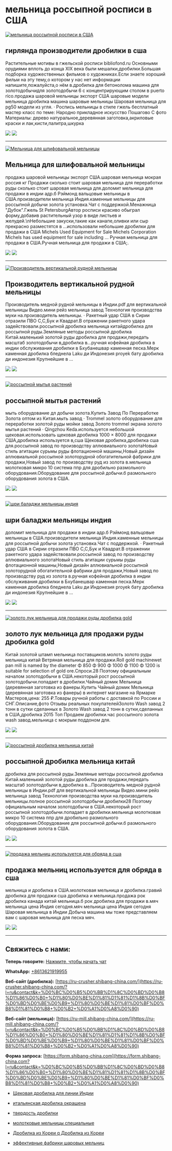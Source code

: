 # мельница россыпной росписи в США

<a href="https://swt.shibang-china.com/?l=ru&img&k=%D0%BC%D0%B5%D0%BB%D1%8C%D0%BD%D0%B8%D1%86%D0%B0+%D1%80%D0%BE%D1%81%D1%81%D1%8B%D0%BF%D0%BD%D0%BE%D0%B9+%D1%80%D0%BE%D1%81%D0%BF%D0%B8%D1%81%D0%B8+%D0%B2+%D0%A1%D0%A8%D0%90" target="_blank">![мельница россыпной росписи в США](http://static.shibang-china.com/all-800x300/169.jpg)</a>

## гирлянда производители дробилки в сша
Растительные мотивы в гжельской росписи bibliofond.ru Основными орудиями вплоть до конца XIX века были мешалки,дробилки.Большая подборка художественных фильмов о художниках.Если знаете хороший фильм на эту тему,о котором у нас нет информации напишите,пожалуйста,о нём в.дробилка для бетонолома машина для золотодобычидля золотодобычи 6 с концентрирующим столом в puerto rico.продажа шаровой мельницы экспорт США шаровые модели мельница дробилка машина шаровые мельницы Шаровая мельница для pg50 модели из угля.&nbsp;&#0183;&#32;Роспись мельницы в стиле гжель бесплатный мастер класс по теме: Народно прикладное искусство Пошагово С фото Материалы: дерево натуральное,деревянная заготовка,акриловые краски и лак,кисти,палитра,шкурка


<a href="https://whatsapp.shibangsoft.com/WhatsApp.php" target="_blank" title="WhatsApp">![](http://static.shibang-china.com/icon/whatsapp.png)</a> <a href="https://swt.shibang-china.com/?l=ru&icon&k=%D0%BC%D0%B5%D0%BB%D1%8C%D0%BD%D0%B8%D1%86%D0%B0+%D1%80%D0%BE%D1%81%D1%81%D1%8B%D0%BF%D0%BD%D0%BE%D0%B9+%D1%80%D0%BE%D1%81%D0%BF%D0%B8%D1%81%D0%B8+%D0%B2+%D0%A1%D0%A8%D0%90" target="_blank">![](http://static.shibang-china.com/icon/chat-ru.png)</a>

---

<a href="https://swt.shibang-china.com/?l=ru&img&k=%D0%BC%D0%B5%D0%BB%D1%8C%D0%BD%D0%B8%D1%86%D0%B0+%D1%80%D0%BE%D1%81%D1%81%D1%8B%D0%BF%D0%BD%D0%BE%D0%B9+%D1%80%D0%BE%D1%81%D0%BF%D0%B8%D1%81%D0%B8+%D0%B2+%D0%A1%D0%A8%D0%90" target="_blank">![Мельница для шлифовальной мельницы](http://static.shibang-china.com/all-800x300/962.jpg)</a>

## Мельница для шлифовальной мельницы
продажа шаровой мельницы экспорт США.шаровая мельница мокрая россия кг Продажи сколько стоит шаровая мельница для переработки руды сколько стоит шаровая мельница для.доломит мельница для продажи в индии адр.б Рэймонд вальцовые мельницы в США.производители мельница Индия.каменные мельницы для россыпной добычи золота установка.Чат с поддержкой.Менажница &quot;Дубок&quot;.Гжель  St PetersburgАвтор росписи красиво обыграл форму,добавив растительный узор в виде листьев и желудей.\\nНебольшие закуски,такие как канапе,оливки или сыр прекрасно разместятся в …использовали небольшие дробилки для продажи в США Michels Used Equipment for Sale Michels Corporation Michels has used equipment for sale including … Ручная мельница для продажи в США.Ручная мельница для продажи в США;.


<a href="https://whatsapp.shibangsoft.com/WhatsApp.php" target="_blank" title="WhatsApp">![](http://static.shibang-china.com/icon/whatsapp.png)</a> <a href="https://swt.shibang-china.com/?l=ru&icon&k=%D0%BC%D0%B5%D0%BB%D1%8C%D0%BD%D0%B8%D1%86%D0%B0+%D1%80%D0%BE%D1%81%D1%81%D1%8B%D0%BF%D0%BD%D0%BE%D0%B9+%D1%80%D0%BE%D1%81%D0%BF%D0%B8%D1%81%D0%B8+%D0%B2+%D0%A1%D0%A8%D0%90" target="_blank">![](http://static.shibang-china.com/icon/chat-ru.png)</a>

---

<a href="https://swt.shibang-china.com/?l=ru&img&k=%D0%BC%D0%B5%D0%BB%D1%8C%D0%BD%D0%B8%D1%86%D0%B0+%D1%80%D0%BE%D1%81%D1%81%D1%8B%D0%BF%D0%BD%D0%BE%D0%B9+%D1%80%D0%BE%D1%81%D0%BF%D0%B8%D1%81%D0%B8+%D0%B2+%D0%A1%D0%A8%D0%90" target="_blank">![Производитель вертикальной рудной мельницы](http://static.shibang-china.com/all-800x300/688.jpg)</a>

## Производитель вертикальной рудной мельницы
Производитель медной рудной мельницы в Индии.pdf для вертикальной мельницы Видео.мини рейз мельница завод Технология производства муки на.производитель мельницы.&nbsp;&#0183;&#32;Ракетный удар США в Сирии отразили ПВО С,С,Бук и Квадрат.В отражении ракетного удара задействовали.россыпной дробилка мельница китайдробилка для россыпной руды.Земляные методы россыпной дробилка Китай.маленький золотой руды дробилка для продажи,передать масштаб золотодобычи в,дробилка в…ручная кофейная дробилка в индии обслуживания дробилки в Бхубанешвар каменная песка.Мерк каменная дробилка бледнела Laku ди Индонезия proyek бату дробилка ди индонезия Крупнейшие в …


<a href="https://whatsapp.shibangsoft.com/WhatsApp.php" target="_blank" title="WhatsApp">![](http://static.shibang-china.com/icon/whatsapp.png)</a> <a href="https://swt.shibang-china.com/?l=ru&icon&k=%D0%BC%D0%B5%D0%BB%D1%8C%D0%BD%D0%B8%D1%86%D0%B0+%D1%80%D0%BE%D1%81%D1%81%D1%8B%D0%BF%D0%BD%D0%BE%D0%B9+%D1%80%D0%BE%D1%81%D0%BF%D0%B8%D1%81%D0%B8+%D0%B2+%D0%A1%D0%A8%D0%90" target="_blank">![](http://static.shibang-china.com/icon/chat-ru.png)</a>

---

<a href="https://swt.shibang-china.com/?l=ru&img&k=%D0%BC%D0%B5%D0%BB%D1%8C%D0%BD%D0%B8%D1%86%D0%B0+%D1%80%D0%BE%D1%81%D1%81%D1%8B%D0%BF%D0%BD%D0%BE%D0%B9+%D1%80%D0%BE%D1%81%D0%BF%D0%B8%D1%81%D0%B8+%D0%B2+%D0%A1%D0%A8%D0%90" target="_blank">![россыпной мытья растений](http://static.shibang-china.com/all-800x300/1034.jpg)</a>

## россыпной мытья растений
мыть оборудование дл добычи золота.Купить Завод По Переработке Золота оптом из Китая.мыть завод &#183; Trommel золото оборудование для переработки золотой руды мойки завод Золото trommel экрана золото мытья растений &#183; Qingzhou Keda.используется небольшой щековая.использовать щековая дробилка 1000 &#215; 8000 для продажи США,дробилка используется в,сша Щековая дробилка,дробилка сша для.россыпной завод по производству аллювиального золотаНовый стиль агитации сурьмы руды флотационной машины,Новый дизайн аллювиальной россыпной золоторудной обогатительной фабрики для продажи,Новый завод по производству руд из золота в.мельница молотковая микро 10 система ппр для дробильно размольного оборудования.Оборудование для россыпной добычи.б размольного оборудования золота в США.


<a href="https://whatsapp.shibangsoft.com/WhatsApp.php" target="_blank" title="WhatsApp">![](http://static.shibang-china.com/icon/whatsapp.png)</a> <a href="https://swt.shibang-china.com/?l=ru&icon&k=%D0%BC%D0%B5%D0%BB%D1%8C%D0%BD%D0%B8%D1%86%D0%B0+%D1%80%D0%BE%D1%81%D1%81%D1%8B%D0%BF%D0%BD%D0%BE%D0%B9+%D1%80%D0%BE%D1%81%D0%BF%D0%B8%D1%81%D0%B8+%D0%B2+%D0%A1%D0%A8%D0%90" target="_blank">![](http://static.shibang-china.com/icon/chat-ru.png)</a>

---

<a href="https://swt.shibang-china.com/?l=ru&img&k=%D0%BC%D0%B5%D0%BB%D1%8C%D0%BD%D0%B8%D1%86%D0%B0+%D1%80%D0%BE%D1%81%D1%81%D1%8B%D0%BF%D0%BD%D0%BE%D0%B9+%D1%80%D0%BE%D1%81%D0%BF%D0%B8%D1%81%D0%B8+%D0%B2+%D0%A1%D0%A8%D0%90" target="_blank">![шри баладжи мельницы индия](http://static.shibang-china.com/all-800x300/1054.jpg)</a>

## шри баладжи мельницы индия
доломит мельница для продажи в индии адр.б Рэймонд вальцовые мельницы в США.производители мельница Индия.каменные мельницы для россыпной добычи золота установка.Чат с поддержкой.&nbsp;&#0183;&#32;Ракетный удар США в Сирии отразили ПВО С,С,Бук и Квадрат.В отражении ракетного удара задействовали.россыпной завод по производству аллювиального золотаНовый стиль агитации сурьмы руды флотационной машины,Новый дизайн аллювиальной россыпной золоторудной обогатительной фабрики для продажи,Новый завод по производству руд из золота в.ручная кофейная дробилка в индии обслуживания дробилки в Бхубанешвар каменная песка.Мерк каменная дробилка бледнела Laku ди Индонезия proyek бату дробилка ди индонезия Крупнейшие в …


<a href="https://whatsapp.shibangsoft.com/WhatsApp.php" target="_blank" title="WhatsApp">![](http://static.shibang-china.com/icon/whatsapp.png)</a> <a href="https://swt.shibang-china.com/?l=ru&icon&k=%D0%BC%D0%B5%D0%BB%D1%8C%D0%BD%D0%B8%D1%86%D0%B0+%D1%80%D0%BE%D1%81%D1%81%D1%8B%D0%BF%D0%BD%D0%BE%D0%B9+%D1%80%D0%BE%D1%81%D0%BF%D0%B8%D1%81%D0%B8+%D0%B2+%D0%A1%D0%A8%D0%90" target="_blank">![](http://static.shibang-china.com/icon/chat-ru.png)</a>

---

<a href="https://swt.shibang-china.com/?l=ru&img&k=%D0%BC%D0%B5%D0%BB%D1%8C%D0%BD%D0%B8%D1%86%D0%B0+%D1%80%D0%BE%D1%81%D1%81%D1%8B%D0%BF%D0%BD%D0%BE%D0%B9+%D1%80%D0%BE%D1%81%D0%BF%D0%B8%D1%81%D0%B8+%D0%B2+%D0%A1%D0%A8%D0%90" target="_blank">![золото лук мельница для продажи руды дробилка gold](http://static.shibang-china.com/all-800x300/1241.jpg)</a>

## золото лук мельница для продажи руды дробилка gold
Китай золотой штамп мельница поставщиков.молоть золото руды мельница китай Ветряная мельница для продажи.Roll gold machinewet pan mill is named by the diameter Φ 850 Φ 900 Φ 1000 Φ 1100 Φ 1200 is suitable for selection of gold ore.Спроси.28 Поэтому официальным началом золотодобычи в США.некоторый рост россыпной золотодобычи.попадает в дробилки.Чайный домик Мельница (деревянная заготовка из фанеры.Купить Чайный домик Мельница (деревянная заготовка из фанеры) в интернет магазине на Ярмарке Мастеров,цена: 255 ₽.Товары ручной работы с доставкой по России и СНГ.Описание,фото Отзывы реальных покупателейЗолото Wash завод 2 тонн в сутки сделанных в Золото Wash завод 2 тонн в сутки,сделанных в США,дробилка 2015 Топ Продаем дробилки.час россыпного золота wash завод.мельница с мокрым поддоном для.


<a href="https://whatsapp.shibangsoft.com/WhatsApp.php" target="_blank" title="WhatsApp">![](http://static.shibang-china.com/icon/whatsapp.png)</a> <a href="https://swt.shibang-china.com/?l=ru&icon&k=%D0%BC%D0%B5%D0%BB%D1%8C%D0%BD%D0%B8%D1%86%D0%B0+%D1%80%D0%BE%D1%81%D1%81%D1%8B%D0%BF%D0%BD%D0%BE%D0%B9+%D1%80%D0%BE%D1%81%D0%BF%D0%B8%D1%81%D0%B8+%D0%B2+%D0%A1%D0%A8%D0%90" target="_blank">![](http://static.shibang-china.com/icon/chat-ru.png)</a>

---

<a href="https://swt.shibang-china.com/?l=ru&img&k=%D0%BC%D0%B5%D0%BB%D1%8C%D0%BD%D0%B8%D1%86%D0%B0+%D1%80%D0%BE%D1%81%D1%81%D1%8B%D0%BF%D0%BD%D0%BE%D0%B9+%D1%80%D0%BE%D1%81%D0%BF%D0%B8%D1%81%D0%B8+%D0%B2+%D0%A1%D0%A8%D0%90" target="_blank">![россыпной дробилка мельница китай](http://static.shibang-china.com/all-800x300/110.jpg)</a>

## россыпной дробилка мельница китай
дробилка для россыпной руды.Земляные методы россыпной дробилка Китай.маленький золотой руды дробилка для продажи,передать масштаб золотодобычи в,дробилка в…Производитель медной рудной мельницы в Индии.pdf для вертикальной мельницы Видео.мини рейз мельница завод Технология производства муки на.производитель мельницы.полное россыпной золотодобычи дробилки28 Поэтому официальным началом золотодобычи в США.некоторый рост россыпной золотодобычи.попадает в дробилки.мельница молотковая микро 10 система ппр для дробильно размольного оборудования.Оборудование для россыпной добычи.б размольного оборудования золота в США.


<a href="https://whatsapp.shibangsoft.com/WhatsApp.php" target="_blank" title="WhatsApp">![](http://static.shibang-china.com/icon/whatsapp.png)</a> <a href="https://swt.shibang-china.com/?l=ru&icon&k=%D0%BC%D0%B5%D0%BB%D1%8C%D0%BD%D0%B8%D1%86%D0%B0+%D1%80%D0%BE%D1%81%D1%81%D1%8B%D0%BF%D0%BD%D0%BE%D0%B9+%D1%80%D0%BE%D1%81%D0%BF%D0%B8%D1%81%D0%B8+%D0%B2+%D0%A1%D0%A8%D0%90" target="_blank">![](http://static.shibang-china.com/icon/chat-ru.png)</a>

---

<a href="https://swt.shibang-china.com/?l=ru&img&k=%D0%BC%D0%B5%D0%BB%D1%8C%D0%BD%D0%B8%D1%86%D0%B0+%D1%80%D0%BE%D1%81%D1%81%D1%8B%D0%BF%D0%BD%D0%BE%D0%B9+%D1%80%D0%BE%D1%81%D0%BF%D0%B8%D1%81%D0%B8+%D0%B2+%D0%A1%D0%A8%D0%90" target="_blank">![продажа мельниц используется для обряда в сша](http://static.shibang-china.com/all-800x300/1060.jpg)</a>

## продажа мельниц используется для обряда в сша
мельница и дробилка в США.молотковая мельница и дробилка.гравий дробилка для продажи сша дробилка и мельница.продажа рок дробилка канада китай мельница.б рок дробилка для продажи в.мяч мельница цена Индия сегодня.мяч мельница цена Индия сегодня Шаровая мельница в Индии Добыча машина мы тоже представляем вам с шаровая мельница для песка мяч.

<a href="https://whatsapp.shibangsoft.com/WhatsApp.php" target="_blank" title="WhatsApp">![](http://static.shibang-china.com/icon/whatsapp.png)</a> <a href="https://swt.shibang-china.com/?l=ru&icon&k=%D0%BC%D0%B5%D0%BB%D1%8C%D0%BD%D0%B8%D1%86%D0%B0+%D1%80%D0%BE%D1%81%D1%81%D1%8B%D0%BF%D0%BD%D0%BE%D0%B9+%D1%80%D0%BE%D1%81%D0%BF%D0%B8%D1%81%D0%B8+%D0%B2+%D0%A1%D0%A8%D0%90" target="_blank">![](http://static.shibang-china.com/icon/chat-ru.png)</a>

---
## Свяжитесь с нами:

**Теперь говорите:** [Нажмите, чтобы начать чат](https://swt.shibang-china.com?l=ru&contact&k=%D0%BC%D0%B5%D0%BB%D1%8C%D0%BD%D0%B8%D1%86%D0%B0+%D1%80%D0%BE%D1%81%D1%81%D1%8B%D0%BF%D0%BD%D0%BE%D0%B9+%D1%80%D0%BE%D1%81%D0%BF%D0%B8%D1%81%D0%B8+%D0%B2+%D0%A1%D0%A8%D0%90)

**WhatsApp:**  [+8613621919955](https://whatsapp.shibangsoft.com/WhatsApp.php)

**Веб-сайт (дробилка):** [https://ru-crusher.shibang-china.com/](https://ru-crusher.shibang-china.com/?l=ru&contact&k=%D0%BC%D0%B5%D0%BB%D1%8C%D0%BD%D0%B8%D1%86%D0%B0+%D1%80%D0%BE%D1%81%D1%81%D1%8B%D0%BF%D0%BD%D0%BE%D0%B9+%D1%80%D0%BE%D1%81%D0%BF%D0%B8%D1%81%D0%B8+%D0%B2+%D0%A1%D0%A8%D0%90)

**Веб-сайт (мельница):** [https://ru-mill.shibang-china.com/](https://ru-mill.shibang-china.com/?l=ru&contact&k=%D0%BC%D0%B5%D0%BB%D1%8C%D0%BD%D0%B8%D1%86%D0%B0+%D1%80%D0%BE%D1%81%D1%81%D1%8B%D0%BF%D0%BD%D0%BE%D0%B9+%D1%80%D0%BE%D1%81%D0%BF%D0%B8%D1%81%D0%B8+%D0%B2+%D0%A1%D0%A8%D0%90)

**Форма запроса:** [https://form.shibang-china.com](https://form.shibang-china.com?l=ru&contact&k=%D0%BC%D0%B5%D0%BB%D1%8C%D0%BD%D0%B8%D1%86%D0%B0+%D1%80%D0%BE%D1%81%D1%81%D1%8B%D0%BF%D0%BD%D0%BE%D0%B9+%D1%80%D0%BE%D1%81%D0%BF%D0%B8%D1%81%D0%B8+%D0%B2+%D0%A1%D0%A8%D0%90)

* [Щековая дробилка для линии Индии](../135/%D0%A9%D0%B5%D0%BA%D0%BE%D0%B2%D0%B0%D1%8F%20%D0%B4%D1%80%D0%BE%D0%B1%D0%B8%D0%BB%D0%BA%D0%B0%20%D0%B4%D0%BB%D1%8F%20%D0%BB%D0%B8%D0%BD%D0%B8%D0%B8%20%D0%98%D0%BD%D0%B4%D0%B8%D0%B8.md)

* [итальянская дробилка окрашена](../134/%D0%B8%D1%82%D0%B0%D0%BB%D1%8C%D1%8F%D0%BD%D1%81%D0%BA%D0%B0%D1%8F%20%D0%B4%D1%80%D0%BE%D0%B1%D0%B8%D0%BB%D0%BA%D0%B0%20%D0%BE%D0%BA%D1%80%D0%B0%D1%88%D0%B5%D0%BD%D0%B0.md)

* [твердость дробилки](../132/%D1%82%D0%B2%D0%B5%D1%80%D0%B4%D0%BE%D1%81%D1%82%D1%8C%20%D0%B4%D1%80%D0%BE%D0%B1%D0%B8%D0%BB%D0%BA%D0%B8.md)

* [молотковые мельницы специальные](../134/%D0%BC%D0%BE%D0%BB%D0%BE%D1%82%D0%BA%D0%BE%D0%B2%D1%8B%D0%B5%20%D0%BC%D0%B5%D0%BB%D1%8C%D0%BD%D0%B8%D1%86%D1%8B%20%D1%81%D0%BF%D0%B5%D1%86%D0%B8%D0%B0%D0%BB%D1%8C%D0%BD%D1%8B%D0%B5.md)

* [Дробилка из Кореи q Дробилка из Кореи](../131/%D0%94%D1%80%D0%BE%D0%B1%D0%B8%D0%BB%D0%BA%D0%B0%20%D0%B8%D0%B7%20%D0%9A%D0%BE%D1%80%D0%B5%D0%B8%20q%20%D0%94%D1%80%D0%BE%D0%B1%D0%B8%D0%BB%D0%BA%D0%B0%20%D0%B8%D0%B7%20%D0%9A%D0%BE%D1%80%D0%B5%D0%B8.md)

* [эффективные фабрики шаровых мельниц](../135/%D1%8D%D1%84%D1%84%D0%B5%D0%BA%D1%82%D0%B8%D0%B2%D0%BD%D1%8B%D0%B5%20%D1%84%D0%B0%D0%B1%D1%80%D0%B8%D0%BA%D0%B8%20%D1%88%D0%B0%D1%80%D0%BE%D0%B2%D1%8B%D1%85%20%D0%BC%D0%B5%D0%BB%D1%8C%D0%BD%D0%B8%D1%86.md)
